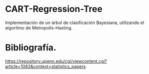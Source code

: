 ﻿# CART-Regression-Tree
Implementación de un árbol de clasificación Bayesiana, utilizando el algoritmo de Metropolis-Hasting.
# Bibliografía.
https://repository.upenn.edu/cgi/viewcontent.cgi?article=1083&context=statistics_papers
